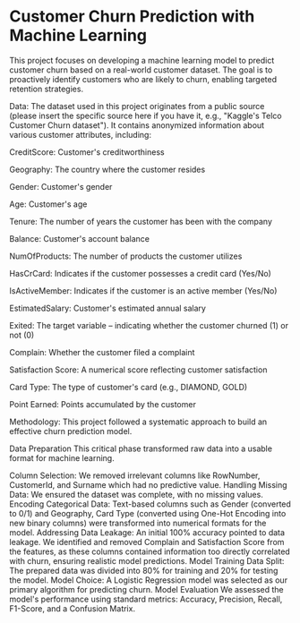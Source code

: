 # Customer Churn Prediction with Machine Learning
This project focuses on developing a machine learning model to predict customer churn based on a real-world customer dataset. The goal is to proactively identify customers who are likely to churn, enabling targeted retention strategies.

Data:
The dataset used in this project originates from a public source (please insert the specific source here if you have it, e.g., "Kaggle's Telco Customer Churn dataset"). It contains anonymized information about various customer attributes, including:

CreditScore: Customer's creditworthiness

Geography: The country where the customer resides

Gender: Customer's gender

Age: Customer's age

Tenure: The number of years the customer has been with the company

Balance: Customer's account balance

NumOfProducts: The number of products the customer utilizes

HasCrCard: Indicates if the customer possesses a credit card (Yes/No)

IsActiveMember: Indicates if the customer is an active member (Yes/No)

EstimatedSalary: Customer's estimated annual salary

Exited: The target variable – indicating whether the customer churned (1) or not (0)

Complain: Whether the customer filed a complaint

Satisfaction Score: A numerical score reflecting customer satisfaction

Card Type: The type of customer's card (e.g., DIAMOND, GOLD)

Point Earned: Points accumulated by the customer


Methodology:
This project followed a systematic approach to build an effective churn prediction model.

Data Preparation
This critical phase transformed raw data into a usable format for machine learning.

Column Selection: 
We removed irrelevant columns like RowNumber, CustomerId, and Surname which had no predictive value.
Handling Missing Data: We ensured the dataset was complete, with no missing values.
Encoding Categorical
Data:
Text-based columns such as Gender (converted to 0/1) and Geography, Card Type (converted using One-Hot Encoding into new binary columns) were transformed into numerical formats for the model.
Addressing Data Leakage: An initial 100% accuracy pointed to data leakage. We identified and removed Complain and Satisfaction Score from the features, as these columns contained information too directly correlated with churn, ensuring realistic model predictions.
Model Training
Data Split: 
The prepared data was divided into 80% for training and 20% for testing the model.
Model Choice: A Logistic Regression model was selected as our primary algorithm for predicting churn.
Model Evaluation
We assessed the model's performance using standard metrics: Accuracy, Precision, Recall, F1-Score, and a Confusion Matrix.
